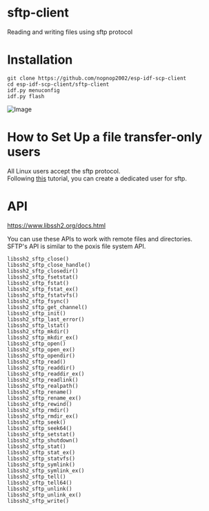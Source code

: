 # sftp-client
Reading and writing files using sftp protocol

# Installation

```
git clone https://github.com/nopnop2002/esp-idf-scp-client
cd esp-idf-scp-client/sftp-client
idf.py menuconfig
idf.py flash
```

![Image](https://github.com/user-attachments/assets/66065823-190b-4143-9234-abf823193fd4)


# How to Set Up a file transfer-only users   
All Linux users accept the sftp protocol.   
Following [this](https://www.techrepublic.com/article/how-to-set-up-an-sftp-server-on-linux/) tutorial, you can create a dedicated user for sftp.   


# API   
https://www.libssh2.org/docs.html

You can use these APIs to work with remote files and directories.   
SFTP's API is similar to the poxis file system API.   
```
libssh2_sftp_close()
libssh2_sftp_close_handle()
libssh2_sftp_closedir()
libssh2_sftp_fsetstat()
libssh2_sftp_fstat()
libssh2_sftp_fstat_ex()
libssh2_sftp_fstatvfs()
libssh2_sftp_fsync()
libssh2_sftp_get_channel()
libssh2_sftp_init()
libssh2_sftp_last_error()
libssh2_sftp_lstat()
libssh2_sftp_mkdir()
libssh2_sftp_mkdir_ex()
libssh2_sftp_open()
libssh2_sftp_open_ex()
libssh2_sftp_opendir()
libssh2_sftp_read()
libssh2_sftp_readdir()
libssh2_sftp_readdir_ex()
libssh2_sftp_readlink()
libssh2_sftp_realpath()
libssh2_sftp_rename()
libssh2_sftp_rename_ex()
libssh2_sftp_rewind()
libssh2_sftp_rmdir()
libssh2_sftp_rmdir_ex()
libssh2_sftp_seek()
libssh2_sftp_seek64()
libssh2_sftp_setstat()
libssh2_sftp_shutdown()
libssh2_sftp_stat()
libssh2_sftp_stat_ex()
libssh2_sftp_statvfs()
libssh2_sftp_symlink()
libssh2_sftp_symlink_ex()
libssh2_sftp_tell()
libssh2_sftp_tell64()
libssh2_sftp_unlink()
libssh2_sftp_unlink_ex()
libssh2_sftp_write()
```
